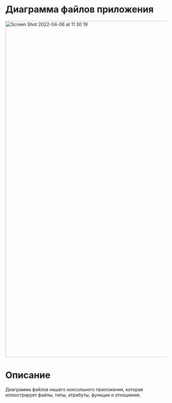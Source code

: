# Диаграмма файлов приложения
<img width="1048" alt="Screen Shot 2022-04-06 at 11 30 19" src="https://user-images.githubusercontent.com/75728340/161931426-c4d92036-3761-402c-ad96-0723962e72a0.png">

# Описание
Диаграмма файлов нашего консольного приложения, которая иллюстрирует файлы, типы, атрибуты, функции и отношения.
